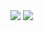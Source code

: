<img src="https://capsule-render.vercel.app/api?type=wave&color=auto&height=300&section=header&text=capsule%20render&fontSize=90" />
<img src="https://img.shields.io/badge/Python-20232a.svg?style=for-the-badge&logo=Pythont&logoColor=3776AB" />
